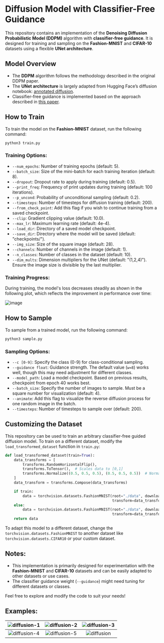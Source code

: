 
# Diffusion Model with Classifier-Free Guidance

This repository contains an implementation of the **Denoising Diffusion Probabilistic Model (DDPM)** algorithm with **classifier-free guidance**. It is designed for training and sampling on the **Fashion-MNIST** and **CIFAR-10** datasets using a flexible **UNet architecture**.

## Model Overview

- The **DDPM** algorithm follows the methodology described in the original DDPM paper.
- The **UNet architecture** is largely adapted from Hugging Face’s diffusion notebook: [annotated diffusion](https://colab.research.google.com/github/huggingface/notebooks/blob/main/examples/annotated_diffusion.ipynb).
- Classifier-free guidance is implemented based on the approach described in [this paper](https://arxiv.org/pdf/2207.12598).

## How to Train

To train the model on the **Fashion-MNIST** dataset, run the following command:
```bash
python3 train.py
```

### Training Options:
- `--num_epochs`: Number of training epochs (default: 5).
- `--batch_size`: Size of the mini-batch for each training iteration (default: 8).
- `--dropout`: Dropout rate to apply during training (default: 0.5).
- `--print_freq`: Frequency of print updates during training (default: 100 iterations).
- `--p_uncond`: Probability of unconditional sampling (default: 0.2).
- `--timesteps`: Number of timesteps for diffusion training (default: 200).
- `--from_check_point`: Add this flag if you wish to continue training from a saved checkpoint.
- `--clip`: Gradient clipping value (default: 10.0).
- `--max_lr`: Maximum learning rate (default: 4e-4).
- `--load_dir`: Directory of a saved model checkpoint.
- `--save_dir`: Directory where the model will be saved (default: "checkpoints/").
- `--img_size`: Size of the square image (default: 28).
- `--channels`: Number of channels in the image (default: 1).
- `--n_classes`: Number of classes in the dataset (default: 10).
- `--dim_mults`: Dimension multipliers for the UNet (default: "(1,2,4)"). Ensure the image size is divisible by the last multiplier.

### Training Progress:
During training, the model's loss decreases steadily as shown in the following plot, which reflects the improvement in performance over time:

![image](https://github.com/user-attachments/assets/65315b33-251f-4235-8835-8dc42948b9a6)

## How to Sample

To sample from a trained model, run the following command:
```bash
python3 sample.py
```

### Sampling Options:
- `--c [0-9]`: Specify the class (0-9) for class-conditional sampling.
- `--guidance float`: Guidance strength. The default value (`w=8`) works well, though this may need adjustment for different classes.
- `--model_path`: Load a model checkpoint. Based on previous results, checkpoint from epoch 40 works best.
- `--batch_size`: Specify the number of images to sample. Must be a square number for visualization (default: 4).
- `--animate`: Add this flag to visualize the reverse diffusion process for one random image in the batch.
- `--timesteps`: Number of timesteps to sample over (default: 200).

## Customizing the Dataset

This repository can be used to train an arbitrary classifier-free guided diffusion model. To train on a different dataset, modify the `load_transformed_dataset` function in `train.py`:

```python
def load_transformed_dataset(train=True):
    data_transforms = [
        transforms.RandomHorizontalFlip(),
        transforms.ToTensor(),  # Scales data to [0,1]
        transforms.Normalize((0.5, 0.5, 0.5), (0.5, 0.5, 0.5))  # Normalize to [-1, 1]
    ]
    data_transform = transforms.Compose(data_transforms)

    if train:
        data = torchvision.datasets.FashionMNIST(root="./data", download=True, 
                                                 transform=data_transform, train=True)
    else:
        data = torchvision.datasets.FashionMNIST(root="./data", download=True, 
                                                 transform=data_transform, train=False)
    return data
```

To adapt this model to a different dataset, change the `torchvision.datasets.FashionMNIST` to another dataset like `torchvision.datasets.CIFAR10` or your custom dataset.

## Notes:
- This implementation is primarily designed for experimentation with the **Fashion-MNIST** and **CIFAR-10** datasets and can be easily adapted to other datasets or use cases.
- The classifier guidance weight (`--guidance`) might need tuning for different datasets or classes.
  
Feel free to explore and modify the code to suit your needs!

## Examples:

| ![diffusion-1](https://github.com/user-attachments/assets/2fe5770a-d402-4865-8f0c-ec977c7ff20e) | ![diffusion-2](https://github.com/user-attachments/assets/7ee2d08b-15b1-4253-9ff4-a550df7c9668) | ![diffusion-3](https://github.com/user-attachments/assets/ce6ba0b8-33e2-4951-b1c5-90851d9b92c3) |
|:--:|:--:|:--:|
| ![diffusion-4](https://github.com/user-attachments/assets/25eb0b8b-9051-4af9-9518-7436f973d57b) | ![diffusion-5](https://github.com/user-attachments/assets/aa774bb4-597a-46e0-a91e-720c223eb90b) | ![diffusion](https://github.com/user-attachments/assets/e59f2e20-3b2d-472e-af3a-2744d7f7a332) |


